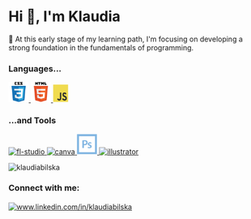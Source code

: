<h1 align="left">Hi 👋, I'm Klaudia</h1>
🌱 At this early stage of my learning path, I'm focusing on developing a strong foundation in the fundamentals of programming.

<h3 align="left">Languages...</h3>
<p align="left"> <a href="https://www.w3schools.com/css/" target="_blank" rel="noreferrer"> <img src="https://raw.githubusercontent.com/devicons/devicon/master/icons/css3/css3-original-wordmark.svg" alt="css3" width="40" height="40"/> </a> <a href="https://www.w3.org/html/" target="_blank" rel="noreferrer"> <img src="https://raw.githubusercontent.com/devicons/devicon/master/icons/html5/html5-original-wordmark.svg" alt="html5" width="40" height="40"/> </a> <a href="https://developer.mozilla.org/en-US/docs/Web/JavaScript" target="_blank" rel="noreferrer"> <img src="https://raw.githubusercontent.com/devicons/devicon/master/icons/javascript/javascript-original.svg" alt="javascript" width="30" height="35"/> </a> </p>

<h3 align="left">...and Tools</h3>
<p align="left"> 
    <a padding-right="10px" href="https://www.image-line.com/" target="_blank" rel="noreferrer"> <img src="https://png2.cleanpng.com/sh/d63df185d43029ef795690274cc58417/L0KzQYm3VsEzN6Nvf5H0aYP2gLBuTfZtNaR5jdZybz3wf7PwjPUubJpsgeZqbD3khbXwj714d6NwiAZqdHnyfn7wjfFobV5xRadrMkC5QbS8U8Vna5c3RqMAM0K8Q4S3UcUzQGk5UKo8N0K1QYO1kP5o/kisspng-fl-studio-mobile-digital-audio-workstation-image-l-5b2061c535fcf2.1532933015288488372212.png" alt="fl-studio" width="40" height="40"/> </a> 
    <a href="https://www.image-line.com/" target="_blank" rel="noreferrer"> <img src="https://cdn-images-1.medium.com/max/1200/1*A6kkoOVJVpXPWewg8axc5w.png" alt="canva" width="40" height="40"/> </a> 
    <a href="https://www.photoshop.com/en" target="_blank" rel="noreferrer"> <img src="https://raw.githubusercontent.com/devicons/devicon/master/icons/photoshop/photoshop-line.svg" alt="photoshop" width="40" height="40"/> </a>
 <a href="https://www.adobe.com/in/products/illustrator.html" target="_blank" rel="noreferrer"> <img src="https://www.vectorlogo.zone/logos/adobe_illustrator/adobe_illustrator-icon.svg" alt="illustrator" width="40" height="40"/> </a> 


</p>


<span>
<img  height="150px" src="https://github-readme-stats.vercel.app/api/top-langs?username=klaudiabilska&show_icons=true&locale=en&layout=compact&theme=transparent" alt="klaudiabilska" /> 
</span>

<h3 align="left">Connect with me:</h3>
<p align="left">
<a href="https://www.linkedin.com/in/klaudiabilska" target="blank"><img align="center" src="https://raw.githubusercontent.com/rahuldkjain/github-profile-readme-generator/master/src/images/icons/Social/linked-in-alt.svg" alt="www.linkedin.com/in/klaudiabilska" height="20" width="20" /></a>
</p>
